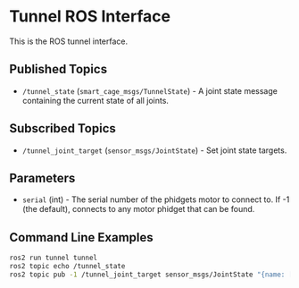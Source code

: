Tunnel ROS Interface
======================

This is the ROS tunnel interface.

Published Topics
----------------
* `/tunnel_state` (`smart_cage_msgs/TunnelState`) - A joint state message containing the current state of all joints.

Subscribed Topics
-----------------
* `/tunnel_joint_target` (`sensor_msgs/JointState`) - Set joint state targets.

Parameters
----------
* `serial` (int) - The serial number of the phidgets motor to connect to.  If -1 (the default), connects to any motor phidget that can be found.

Command Line Examples
---------------------

```bash
ros2 run tunnel tunnel
ros2 topic echo /tunnel_state
ros2 topic pub -1 /tunnel_joint_target sensor_msgs/JointState "{name: [right,left], position: [1000,1000]}"
```
